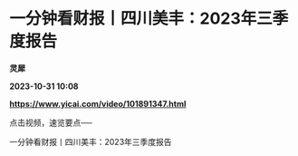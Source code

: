 # 一分钟看财报丨四川美丰：2023年三季度报告
**灵犀**

**2023-10-31 10:08**

**https://www.yicai.com/video/101891347.html**

点击视频，速览要点──

一分钟看财报丨四川美丰：2023年三季度报告